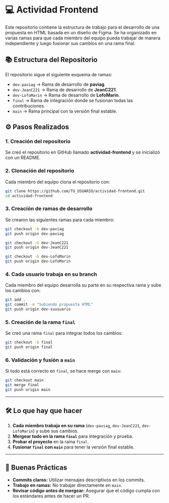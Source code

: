 # 💻 Actividad Frontend

Este repositorio contiene la estructura de trabajo para el desarrollo de una propuesta en HTML basada en un diseño de Figma. Se ha organizado en varias ramas para que cada miembro del equipo pueda trabajar de manera independiente y luego fusionar sus cambios en una rama final.

## 📚 Estructura del Repositorio

El repositorio sigue el siguiente esquema de ramas:

- `dev-paviag` → Rama de desarrollo de **paviag**.
- `dev-JeanC221` → Rama de desarrollo de **JeanC221**.
- `dev-LofoMarin` → Rama de desarrollo de **LofoMarin**.
- `final` → Rama de integración donde se fusionan todas las contribuciones.
- `main` → Rama principal con la versión final estable.

## ⚙️ Pasos Realizados

### 1. Creación del repositorio

Se creó el repositorio en GitHub llamado **actividad-frontend** y se inicializó con un README.

### 2. Clonación del repositorio

Cada miembro del equipo clona el repositorio con:

```sh
git clone https://github.com/TU_USUARIO/actividad-frontend.git
cd actividad-frontend
```

### 3. Creación de ramas de desarrollo

Se crearon las siguientes ramas para cada miembro:

```sh
git checkout -b dev-paviag
git push origin dev-paviag

git checkout -b dev-JeanC221
git push origin dev-JeanC221

git checkout -b dev-LofoMarin
git push origin dev-LofoMarin
```

### 4. Cada usuario trabaja en su branch

Cada miembro del equipo desarrolla su parte en su respectiva rama y sube los cambios con:

```sh
git add .
git commit -m "Subiendo propuesta HTML"
git push origin dev-suusuario
```

### 5. Creación de la rama `final`

Se creó una rama `final` para integrar todos los cambios:

```sh
git checkout -b final
git push origin final
```

### 6. Validación y fusión a `main`

Si todo está correcto en `final`, se hace merge con `main`:

```sh
git checkout main
git merge final
git push origin main
```

---

## 🛠️ Lo que hay que hacer

1. **Cada miembro trabaja en su rama** (`dev-paviag`, `dev-JeanC221`, `dev-LofoMarin`) y sube sus cambios.
2. **Mergear todo en la rama `final`** para integración y prueba.
3. **Probar el proyecto** en la rama `final`.
4. **Fusionar `final` con `main`** para tener la versión final estable.

---

## 🌟 Buenas Prácticas

- **Commits claros:** Utilizar mensajes descriptivos en los commits.
- **Trabajo en ramas:** No trabajar directamente en `main`.
- **Revisar código antes de mergear:** Asegurar que el código cumpla con los estándares antes de hacer un PR.

